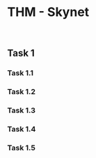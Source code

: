 # THM - Skynet

<br>

## Task 1

### Task 1.1

> 

### Task 1.2

> 

### Task 1.3

> 

### Task 1.4

> 

### Task 1.5

> 

<br>

